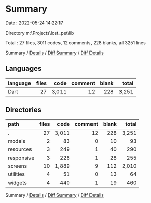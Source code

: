 # Summary

Date : 2022-05-24 14:22:17

Directory m:\Projects\lost_pet\lib

Total : 27 files,  3011 codes, 12 comments, 228 blanks, all 3251 lines

Summary / [Details](details.md) / [Diff Summary](diff.md) / [Diff Details](diff-details.md)

## Languages
| language | files | code | comment | blank | total |
| :--- | ---: | ---: | ---: | ---: | ---: |
| Dart | 27 | 3,011 | 12 | 228 | 3,251 |

## Directories
| path | files | code | comment | blank | total |
| :--- | ---: | ---: | ---: | ---: | ---: |
| . | 27 | 3,011 | 12 | 228 | 3,251 |
| models | 2 | 83 | 0 | 10 | 93 |
| resources | 3 | 249 | 1 | 40 | 290 |
| responsive | 3 | 226 | 1 | 28 | 255 |
| screens | 10 | 1,889 | 9 | 112 | 2,010 |
| utilities | 4 | 51 | 0 | 13 | 64 |
| widgets | 4 | 440 | 1 | 19 | 460 |

Summary / [Details](details.md) / [Diff Summary](diff.md) / [Diff Details](diff-details.md)